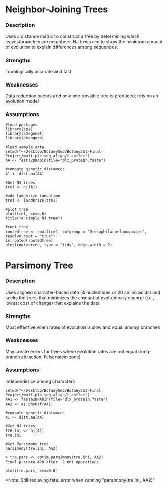 # Neighbor-Joining Trees 
### Description
Uses a distance matrix to construct a tree by determining which leaves/branches are neighbors. NJ trees aim to show the minimum amount of evolution to explain differences among sequences.
### Strengths
Topologically accurate and fast
### Weaknesses
Data reduction occurs and only one possible tree is produced; rely on an evolution model
### Assumptions


```
#load packages
library(ape)
library(adegenet)
library(phangorn)

#load sample data
setwd("~/Desktop/Botany563/Botany563-Final-Project/multiple_seq_align/t-coffee")
AA <- fasta2DNAbin(file="dlx_protein.fasta")

#compute genetic distances
A1 <- dist.aa(AA)

#Get NJ trees
tre1 <- nj(A1)

#add ladderize funcation
tre1 <- ladderize(tre1)

#plot tree
plot(tre1, cex=.6)
title("A simple NJ tree")

#root tree
rootedtree <- root(tre1, outgroup = "Drosophila_melanogaster", resolve.root = "true")
is.rooted(rootedtree)
plot(rootedtree, type = "tidy", edge.width = 2)
```
# Parsimony Tree
### Description
Uses aligned character-based data (4 nucleotides or 20 amino acids) and seeks the trees that minimizes the amount of evolutionary change (i.e., lowest cost of change) that explains the data
### Strengths
Most effective when rates of evolution is slow and equal among branches
### Weaknesses
May create errors for trees where evolution rates are not equal (long-branch attraction; Felsenstein zone)
### Assumptions
Independence among characters

```
setwd("~/Desktop/Botany563/Botany563-Final-Project/multiple_seq_align/t-coffee")
AA1 <- fasta2DNAbin(file="dlx_protein.fasta")
AA2 <- as.phyDat(AA1)

#compute genetic distances
A1 <- dist.aa(AA)

#Get NJ trees
tre.ini <- nj(A1)
tre.ini

#Get Parsimony tree
parsimony(tre.ini, AA2)

> tre.pars <- optim.parsimony(tre.ini, AA2)
Final p-score 420 after  2 nni operations

plot(tre.pars, cex=0.6)
```
*Note: Still recieving fatal error when running "parsimony(tre.ini, AA2)"